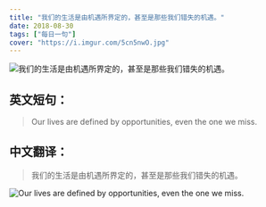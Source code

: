 ```yaml
---
title: "我们的生活是由机遇所界定的，甚至是那些我们错失的机遇。"
date: 2018-08-30
tags: ["每日一句"]
cover: "https://i.imgur.com/5cn5nwO.jpg"
---
```


![我们的生活是由机遇所界定的，甚至是那些我们错失的机遇。](https://i.imgur.com/FuNxwZO.jpg)

## 英文短句：
> Our lives are defined by opportunities, even the one we miss.

<!--more-->

## 中文翻译：
> 我们的生活是由机遇所界定的，甚至是那些我们错失的机遇。

![Our lives are defined by opportunities, even the one we miss.](https://i.imgur.com/9A3d7rm.jpg)

